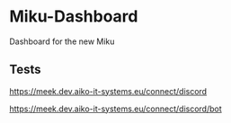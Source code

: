 # Miku-Dashboard
Dashboard for the new Miku


## Tests
https://meek.dev.aiko-it-systems.eu/connect/discord

https://meek.dev.aiko-it-systems.eu/connect/discord/bot

